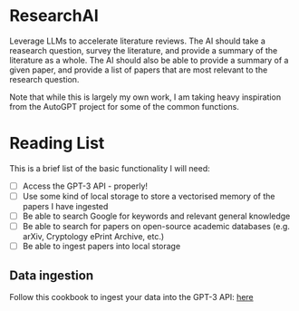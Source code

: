 # ResearchAI
Leverage LLMs to accelerate literature reviews. The AI should take a reasearch question, survey the literature, and provide a summary of the literature as a whole. The AI should also be able to provide a summary of a given paper, and provide a list of papers that are most relevant to the research question.

Note that while this is largely my own work, I am taking heavy inspiration from the AutoGPT project for some of the common functions.

# Reading List

This is a brief list of the basic functionality I will need:
- [ ] Access the GPT-3 API - properly!
- [ ] Use some kind of local storage to store a vectorised memory of the papers I have ingested
- [ ] Be able to search Google for keywords and relevant general knowledge
- [ ] Be able to search for papers on open-source academic databases (e.g. arXiv, Cryptology ePrint Archive, etc.)
- [ ] Be able to ingest papers into local storage

## Data ingestion
Follow this cookbook to ingest your data into the GPT-3 API: [here](https://github.com/openai/openai-cookbook/blob/main/apps/chatbot-kickstarter/powering_your_products_with_chatgpt_and_your_data.ipynb)
